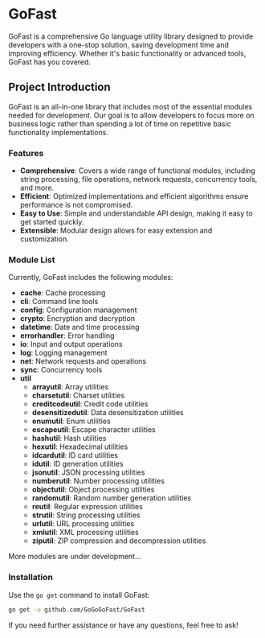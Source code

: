 # GoFast

GoFast is a comprehensive Go language utility library designed to provide developers with a one-stop solution, saving development time and improving efficiency. Whether it's basic functionality or advanced tools, GoFast has you covered.

## Project Introduction

GoFast is an all-in-one library that includes most of the essential modules needed for development. Our goal is to allow developers to focus more on business logic rather than spending a lot of time on repetitive basic functionality implementations.

### Features

- **Comprehensive**: Covers a wide range of functional modules, including string processing, file operations, network requests, concurrency tools, and more.
- **Efficient**: Optimized implementations and efficient algorithms ensure performance is not compromised.
- **Easy to Use**: Simple and understandable API design, making it easy to get started quickly.
- **Extensible**: Modular design allows for easy extension and customization.

### Module List

Currently, GoFast includes the following modules:

- **cache**: Cache processing
- **cli**: Command line tools
- **config**: Configuration management
- **crypto**: Encryption and decryption
- **datetime**: Date and time processing
- **errorhandler**: Error handling
- **io**: Input and output operations
- **log**: Logging management
- **net**: Network requests and operations
- **sync**: Concurrency tools
- **util**
  - **arrayutil**: Array utilities
  - **charsetutil**: Charset utilities
  - **creditcodeutil**: Credit code utilities
  - **desensitizedutil**: Data desensitization utilities
  - **enumutil**: Enum utilities
  - **escapeutil**: Escape character utilities
  - **hashutil**: Hash utilities
  - **hexutil**: Hexadecimal utilities
  - **idcardutil**: ID card utilities
  - **idutil**: ID generation utilities
  - **jsonutil**: JSON processing utilities
  - **numberutil**: Number processing utilities
  - **objectutil**: Object processing utilities
  - **randomutil**: Random number generation utilities
  - **reutil**: Regular expression utilities
  - **strutil**: String processing utilities
  - **urlutil**: URL processing utilities
  - **xmlutil**: XML processing utilities
  - **ziputil**: ZIP compression and decompression utilities

More modules are under development...

### Installation

Use the `go get` command to install GoFast:

```sh
go get -u github.com/GoGoGoFast/GoFast

```

If you need further assistance or have any questions, feel free to ask!
